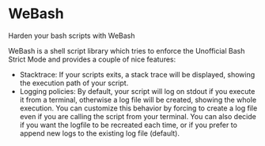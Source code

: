 # WeBash
Harden your bash scripts with WeBash

WeBash is a shell script library which tries to enforce the Unofficial Bash Strict Mode and provides a couple of nice features:
* Stacktrace: If your scripts exits, a stack trace will be displayed, showing the execution path of your script.
* Logging policies: By default, your script will log on stdout if you execute it from a terminal, otherwise a log file will be created, showing the whole execution. You can customize this behavior by forcing to create a log file even if you are calling the script from your terminal. You can also decide if you want the logfile to be recreated each time, or if you prefer to append new logs to the existing log file (default).
